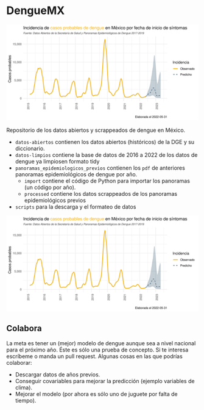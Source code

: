 # DengueMX

![Casos de dengue en México](images/Dengue_predict.png)

Repositorio de los datos abiertos y scrappeados de dengue en México.

+ `datos-abiertos` contienen los datos abiertos (históricos) de la DGE y su diccionario.
+ `datos-limpios` contiene la base de datos de 2016 a 2022 de los datos de dengue ya limpiosen formato tidy
+ `panoramas_epidemiologicos_previos` contienen los `pdf` de anteriores panoramas epidemiológicos de dengue por año. 
    + `import` contiene el código de Python para importar los panoramas (un código por año).
    + `processed` contiene los datos scrappeados de los panoramas epidemiológicos previos
+ `scripts` para la descarga y el formateo de datos

![Casos de dengue en México](images/Dengue_predict.png)

## Colabora

La meta es tener un (mejor) modelo de dengue aunque sea a nivel nacional para el próximo año. Éste es sólo una prueba de concepto. Si te interesa escríbeme o manda un pull request. Algunas cosas en las que podrías colaborar:

+ Descargar datos de años previos. 
+ Conseguir covariables para mejorar la predicción (ejemplo variables de clima).
+ Mejorar el modelo (por ahora es sólo uno de juguete por falta de tiempo). 